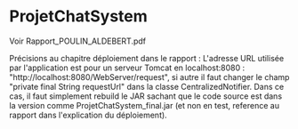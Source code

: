 # ProjetChatSystem

Voir Rapport_POULIN_ALDEBERT.pdf

Précisions au chapitre déploiement dans le rapport :
L'adresse URL utilisée par l'application est pour un serveur Tomcat en localhost:8080 : "http://localhost:8080/WebServer/request", si autre il faut changer le champ "private final String requestUrl" dans la classe CentralizedNotifier. Dans ce cas, il faut simplement rebuild le JAR sachant que le code source est dans la version comme ProjetChatSystem_final.jar (et non en test, reference au rapport dans l'explication du déploiement).
